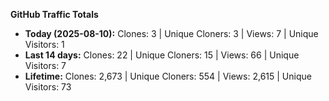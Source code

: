 
**GitHub Traffic Totals**

- **Today (2025-08-10):** Clones: 3 | Unique Cloners: 3 | Views: 7 | Unique Visitors: 1
- **Last 14 days:** Clones: 22 | Unique Cloners: 15 | Views: 66 | Unique Visitors: 7
- **Lifetime:** Clones: 2,673 | Unique Cloners: 554 | Views: 2,615 | Unique Visitors: 73
